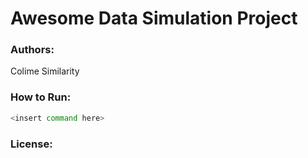 # Awesome Data Simulation Project

### Authors:

Colime Similarity

### How to Run:

```bash
<insert command here>
```

### License:
